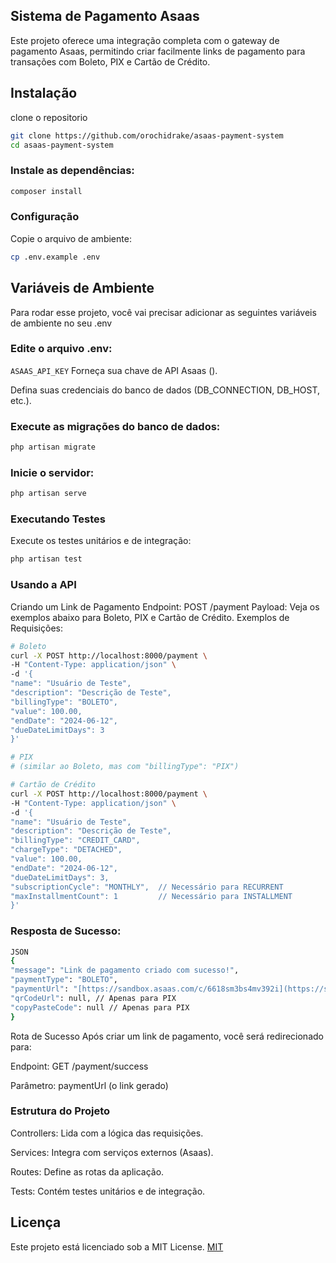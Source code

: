 ## Sistema de Pagamento Asaas

Este projeto oferece uma integração completa com o gateway de pagamento Asaas, permitindo criar facilmente links de pagamento para transações com Boleto, PIX e Cartão de Crédito.

## Instalação

clone o repositorio

```bash
git clone https://github.com/orochidrake/asaas-payment-system
cd asaas-payment-system
```

### Instale as dependências:

```bash
composer install
```

### Configuração

Copie o arquivo de ambiente:

```bash
cp .env.example .env
```

## Variáveis de Ambiente

Para rodar esse projeto, você vai precisar adicionar as seguintes variáveis de ambiente no seu .env

### Edite o arquivo .env:

`ASAAS_API_KEY`
Forneça sua chave de API Asaas ().

Defina suas credenciais do banco de dados (DB_CONNECTION, DB_HOST, etc.).

### Execute as migrações do banco de dados:

```bash
php artisan migrate
```

### Inicie o servidor:

```bash
php artisan serve
```

### Executando Testes

Execute os testes unitários e de integração:

```bash
php artisan test
```

### Usando a API

Criando um Link de Pagamento
Endpoint: POST /payment
Payload: Veja os exemplos abaixo para Boleto, PIX e Cartão de Crédito.
Exemplos de Requisições:

```bash
# Boleto
curl -X POST http://localhost:8000/payment \
-H "Content-Type: application/json" \
-d '{
"name": "Usuário de Teste",
"description": "Descrição de Teste",
"billingType": "BOLETO",
"value": 100.00,
"endDate": "2024-06-12",
"dueDateLimitDays": 3
}'

# PIX
# (similar ao Boleto, mas com "billingType": "PIX")

# Cartão de Crédito
curl -X POST http://localhost:8000/payment \
-H "Content-Type: application/json" \
-d '{
"name": "Usuário de Teste",
"description": "Descrição de Teste",
"billingType": "CREDIT_CARD",
"chargeType": "DETACHED",
"value": 100.00,
"endDate": "2024-06-12",
"dueDateLimitDays": 3,
"subscriptionCycle": "MONTHLY",  // Necessário para RECURRENT
"maxInstallmentCount": 1         // Necessário para INSTALLMENT
}'

```

### Resposta de Sucesso:

```bash
JSON
{
"message": "Link de pagamento criado com sucesso!",
"paymentType": "BOLETO",
"paymentUrl": "[https://sandbox.asaas.com/c/6618sm3bs4mv392i](https://sandbox.asaas.com/c/6618sm3bs4mv392i)",
"qrCodeUrl": null, // Apenas para PIX
"copyPasteCode": null // Apenas para PIX
}
```

Rota de Sucesso
Após criar um link de pagamento, você será redirecionado para:

Endpoint: GET /payment/success

Parâmetro: paymentUrl (o link gerado)

### Estrutura do Projeto

Controllers: Lida com a lógica das requisições.

Services: Integra com serviços externos (Asaas).

Routes: Define as rotas da aplicação.

Tests: Contém testes unitários e de integração.

## Licença

Este projeto está licenciado sob a MIT License.
[MIT](https://choosealicense.com/licenses/mit/)
